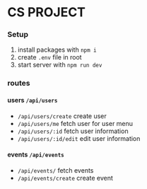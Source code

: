 # CS PROJECT

### Setup
1) install packages with `npm i`
2) create `.env` file in root
3) start server with `npm run dev`

### routes

#### users `/api/users`

- `/api/users/create` create user
- `/api/users/me` fetch user for user menu
- `/api/users/:id` fetch user information
- `/api/users/:id/edit` edit user information

#### events `/api/events`

- `/api/events/` fetch events
- `/api/events/create` create event
